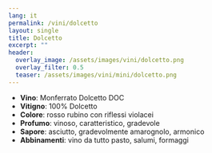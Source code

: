 ```yaml
---
lang: it
permalink: /vini/dolcetto
layout: single
title: Dolcetto
excerpt: "" 
header:
  overlay_image: /assets/images/vini/dolcetto.png
  overlay_filter: 0.5
  teaser: /assets/images/vini/mini/dolcetto.png
---
```

- **Vino**: Monferrato Dolcetto DOC
- **Vitigno**: 100% Dolcetto 
- **Colore**: rosso rubino con riflessi violacei 
- **Profumo**: vinoso, caratteristico, gradevole
- **Sapore**: asciutto, gradevolmente amarognolo, armonico
- **Abbinamenti**: vino da tutto pasto, salumi, formaggi

